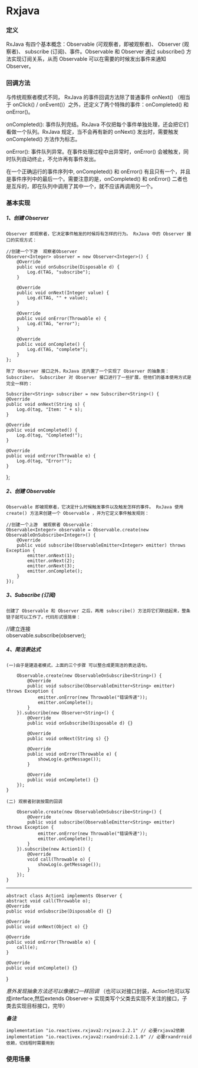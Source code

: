 # Rxjava

### 定义

RxJava 有四个基本概念：Observable (可观察者，即被观察者)、 Observer (观察者)、 subscribe (订阅)、事件。Observable 和 Observer 通过 subscribe() 方法实现订阅关系，从而 Observable 可以在需要的时候发出事件来通知 Observer。

### 回调方法

与传统观察者模式不同， RxJava 的事件回调方法除了普通事件 onNext() （相当于 onClick() / onEvent()）之外，还定义了两个特殊的事件：onCompleted() 和 onError()。  

onCompleted(): 事件队列完结。RxJava 不仅把每个事件单独处理，还会把它们看做一个队列。RxJava 规定，当不会再有新的 onNext() 发出时，需要触发 onCompleted() 方法作为标志。  

onError(): 事件队列异常。在事件处理过程中出异常时，onError() 会被触发，同时队列自动终止，不允许再有事件发出。 

在一个正确运行的事件序列中, onCompleted() 和 onError() 有且只有一个，并且是事件序列中的最后一个。需要注意的是，onCompleted() 和 onError() 二者也是互斥的，即在队列中调用了其中一个，就不应该再调用另一个。

### 基本实现

##### 1、创建 Observer

`Observer 即观察者，它决定事件触发的时候将有怎样的行为。 RxJava 中的 Observer 接口的实现方式：`
    
    //创建一个下游  观察者Observer
    Observer<Integer> observer = new Observer<Integer>() {
        @Override
        public void onSubscribe(Disposable d) {
            Log.d(TAG, "subscribe");
        }

        @Override
        public void onNext(Integer value) {
            Log.d(TAG, "" + value);
        }

        @Override
        public void onError(Throwable e) {
            Log.d(TAG, "error");
        }

        @Override
        public void onComplete() {
            Log.d(TAG, "complete");
        }
    };
    
`除了 Observer 接口之外，RxJava 还内置了一个实现了 Observer 的抽象类：Subscriber。 Subscriber 对 Observer 接口进行了一些扩展，但他们的基本使用方式是完全一样的：`  
    
    Subscriber<String> subscriber = new Subscriber<String>() {
    @Override
    public void onNext(String s) {
        Log.d(tag, "Item: " + s);
    }

    @Override
    public void onCompleted() {
        Log.d(tag, "Completed!");
    }

    @Override
    public void onError(Throwable e) {
        Log.d(tag, "Error!");
    }
};

##### 2、创建 Observable

`Observable 即被观察者，它决定什么时候触发事件以及触发怎样的事件。 RxJava 使用 create() 方法来创建一个 Observable ，并为它定义事件触发规则：`  

    //创建一个上游  被观察者 Observable：
    Observable<Integer> observable = Observable.create(new ObservableOnSubscribe<Integer>() {
        @Override
        public void subscribe(ObservableEmitter<Integer> emitter) throws Exception {
            emitter.onNext(1);
            emitter.onNext(2);
            emitter.onNext(3);
            emitter.onComplete();
        }
    });
    
##### 3、Subscribe (订阅)

`创建了 Observable 和 Observer 之后，再用 subscribe() 方法将它们联结起来，整条链子就可以工作了。代码形式很简单：`  

  //建立连接  
  observable.subscribe(observer);
  
##### 4、简洁表达式

`(一)由于是建造者模式，上面的三个步骤 可以整合成更简洁的表达语句。`
  
        Observable.create(new ObservableOnSubscribe<String>() {
            @Override
            public void subscribe(ObservableEmitter<String> emitter) throws Exception {
                emitter.onError(new Throwable("错误传递"));
                emitter.onComplete();
            }
        }).subscribe(new Observer<String>() {
            @Override
            public void onSubscribe(Disposable d) {}

            @Override
            public void onNext(String s) {}

            @Override
            public void onError(Throwable e) {
                showLog(e.getMessage());
            }

            @Override
            public void onComplete() {}
        });
    }
 
`(二) 观察者封装按需的回调`

        Observable.create(new ObservableOnSubscribe<String>() {
            @Override
            public void subscribe(ObservableEmitter<String> emitter) throws Exception {
                emitter.onError(new Throwable("错误传递"));
                emitter.onComplete();
            }
        }).subscribe(new Action1() {
            @Override
            void call(Throwable o) {
                showLog(o.getMessage());
            }
        });
    }
    
----------------------------------------------------------------

    abstract class Action1 implements Observer {
    abstract void call(Throwable o);
    @Override
    public void onSubscribe(Disposable d) {}

    @Override
    public void onNext(Object o) {}

    @Override
    public void onError(Throwable e) {
        call(e);
    }

    @Override
    public void onComplete() {}
}

_意外发现抽象方法还可以像接口一样回调_  （也可以对接口封装，Action1也可以写成interface,然后extends Observer->  实现类写个父类去实现不关注的接口，子类去实现目标接口，完毕）

___备注___

    implementation "io.reactivex.rxjava2:rxjava:2.2.1" // 必要rxjava2依赖
    implementation "io.reactivex.rxjava2:rxandroid:2.1.0" // 必要rxandrroid依赖，切线程时需要用到
    
### 使用场景
    
    
    

